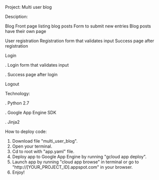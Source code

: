 Project: Multi user blog

Desciption:

Blog
Front page listing blog posts
Form to submit new entries
Blog posts have their own page

User registration
Registration form that validates input
Success page after registration

Login

. Login form that validates input

. Success page after login

Logout

Technology: 

. Python 2.7

. Google App Engine SDK

. Jinja2

How to deploy code:
1. Download file "multi_user_blog".
1. Open your terminal.
2. Cd to root with "app.yaml" file.
3. Deploy app to Google App Engine by running "gcloud app deploy".
4. Launch app by running "cloud app browse" in terminal or go to "http://[YOUR_PROJECT_ID].appspot.com" in your browser.
5. Enjoy!